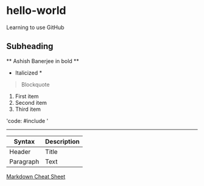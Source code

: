 # hello-world
Learning to use GitHub

## Subheading

** Ashish Banerjee in bold **
* Italicized *

> Blockquote

1. First item
2. Second item
3. Third item

'code: #include <stdlib>'
  
---
  
| Syntax | Description |
| ----------- | ----------- |
| Header | Title |
| Paragraph | Text |
  
[Markdown Cheat Sheet](https://www.markdownguide.org/cheat-sheet/)
